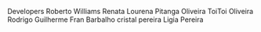 Developers
Roberto Williams
Renata Lourena
Pitanga Oliveira
ToiToi Oliveira
Rodrigo Guilherme
Fran Barbalho
cristal pereira
Ligia Pereira
